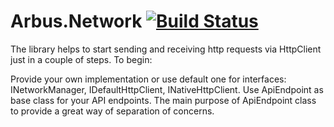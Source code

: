 # Arbus.Network [![Build Status](https://dev.azure.com/arbus/Arbus.Network/_apis/build/status/Arbus.Network?branchName=refs%2Fpull%2F1%2Fmerge)](https://dev.azure.com/arbus/Arbus.Network/_build/latest?definitionId=40&branchName=refs%2Fpull%2F1%2Fmerge)

The library helps to start sending and receiving http requests via HttpClient just in a couple of steps. To begin:

Provide your own implementation or use default one for interfaces: INetworkManager, IDefaultHttpClient, INativeHttpClient.
Use ApiEndpoint as base class for your API endpoints. The main purpose of ApiEndpoint class to provide a great way of separation of concerns.
